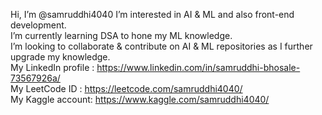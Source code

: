 Hi, I’m @samruddhi4040
I’m interested in AI & ML and also front-end development.                                  
I’m currently learning DSA to hone my ML knowledge.                                                 
I’m looking to collaborate & contribute on AI & ML repositories as I further upgrade my knowledge.                                       
My LinkedIn profile : https://www.linkedin.com/in/samruddhi-bhosale-73567926a/                                               
My LeetCode ID :  https://leetcode.com/samruddhi4040/                                                                                                   
My Kaggle account: https://www.kaggle.com/samruddhi4040/
